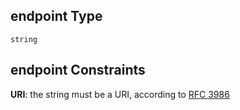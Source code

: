 ## endpoint Type

`string`

## endpoint Constraints

**URI**: the string must be a URI, according to [RFC 3986](https://tools.ietf.org/html/rfc3986 "check the specification")
